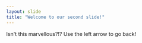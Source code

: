 ```yaml
---
layout: slide
title: "Welcome to our second slide!"
---
```

Isn't this marvellous?!?
Use the left arrow to go back!
